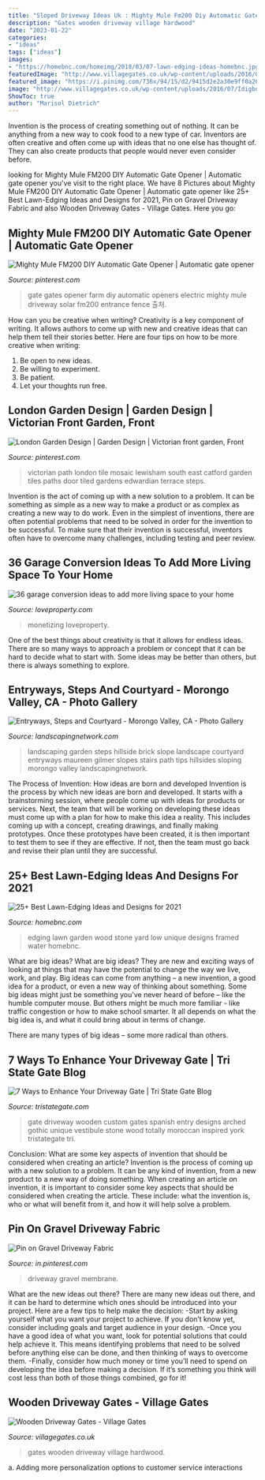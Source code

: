 ```yaml
---
title: "Sloped Driveway Ideas Uk : Mighty Mule Fm200 Diy Automatic Gate Opener"
description: "Gates wooden driveway village hardwood"
date: "2023-01-22"
categories:
- "ideas"
tags: ["ideas"]
images:
- "https://homebnc.com/homeimg/2018/03/07-lawn-edging-ideas-homebnc.jpg"
featuredImage: "http://www.villagegates.co.uk/wp-content/uploads/2016/07/Idigbo-Hardwood-Chester-Design-Driveway-Gates.jpg"
featured_image: "https://i.pinimg.com/736x/94/15/d2/9415d2e2a30e9ff0a2622a3eaf447357--electric-gates-electric-gate-opener.jpg"
image: "http://www.villagegates.co.uk/wp-content/uploads/2016/07/Idigbo-Hardwood-Chester-Design-Driveway-Gates.jpg"
ShowToc: true
author: "Marisol Dietrich"
---
```



Invention is the process of creating something out of nothing. It can be anything from a new way to cook food to a new type of car. Inventors are often creative and often come up with ideas that no one else has thought of. They can also create products that people would never even consider before.

	

		
looking for Mighty Mule FM200 DIY Automatic Gate Opener | Automatic gate opener you've visit to the right place. We have 8 Pictures about Mighty Mule FM200 DIY Automatic Gate Opener | Automatic gate opener like 25+ Best Lawn-Edging Ideas and Designs for 2021, Pin on Gravel Driveway Fabric and also Wooden Driveway Gates - Village Gates. Here you go:
		
    
## Mighty Mule FM200 DIY Automatic Gate Opener | Automatic Gate Opener

<img loading=lazy src="https://i.pinimg.com/736x/94/15/d2/9415d2e2a30e9ff0a2622a3eaf447357--electric-gates-electric-gate-opener.jpg" onerror="this.onerror=null;this.src='https://tse1.mm.bing.net/th?id=OIP.J_zuK-01X7Yh2rJH0w_4QwHaHa&amp;pid=15.1';" alt="Mighty Mule FM200 DIY Automatic Gate Opener | Automatic gate opener">

_Source: pinterest.com_

>gate gates opener farm diy automatic openers electric mighty mule driveway solar fm200 entrance fence 출처. 

	

How can you be creative when writing?
Creativity is a key component of writing. It allows authors to come up with new and creative ideas that can help them tell their stories better. Here are four tips on how to be more creative when writing:
1. Be open to new ideas.
2. Be willing to experiment.
3. Be patient.
4. Let your thoughts run free.

    
## London Garden Design | Garden Design | Victorian Front Garden, Front

<img loading=lazy src="https://i.pinimg.com/originals/1b/29/9f/1b299f144e3b08589e3f3159b006ee39.jpg" onerror="this.onerror=null;this.src='https://tse2.mm.bing.net/th?id=OIP.XX55G9FYThxUBn6eks9p-QHaJ9&amp;pid=15.1';" alt="London Garden Design | Garden Design | Victorian front garden, Front">

_Source: pinterest.com_

>victorian path london tile mosaic lewisham south east catford garden tiles paths door tiled gardens edwardian terrace steps. 

	

Invention is the act of coming up with a new solution to a problem. It can be something as simple as a new way to make a product or as complex as creating a new way to do work. Even in the simplest of inventions, there are often potential problems that need to be solved in order for the invention to be successful. To make sure that their invention is successful, inventors often have to overcome many challenges, including testing and peer review.

    
## 36 Garage Conversion Ideas To Add More Living Space To Your Home

<img loading=lazy src="https://loveincorporated.blob.core.windows.net/contentimages/gallery/e3d029c3-6f8f-43fc-bd24-0ed0fbd6d961-dellicampini_kitchen_garage_conversion.jpg" onerror="this.onerror=null;this.src='https://tse3.mm.bing.net/th?id=OIP.hA3ha2INtDfrKXP12xrXXAHaE7&amp;pid=15.1';" alt="36 garage conversion ideas to add more living space to your home">

_Source: loveproperty.com_

>monetizing loveproperty. 

	

One of the best things about creativity is that it allows for endless ideas. There are so many ways to approach a problem or concept that it can be hard to decide what to start with. Some ideas may be better than others, but there is always something to explore.

    
## Entryways, Steps And Courtyard - Morongo Valley, CA - Photo Gallery

<img loading=lazy src="https://images.landscapingnetwork.com/pictures/images/800x642Max/entryways-steps-and-courtyard_20/brick-steps-garden-steps-maureen-gilmer_2683.jpg" onerror="this.onerror=null;this.src='https://tse3.mm.bing.net/th?id=OIP.hXEXtC1vUfpPgpFlsOBwtAHaJ3&amp;pid=15.1';" alt="Entryways, Steps and Courtyard - Morongo Valley, CA - Photo Gallery">

_Source: landscapingnetwork.com_

>landscaping garden steps hillside brick slope landscape courtyard entryways maureen gilmer slopes stairs path tips hillsides sloping morongo valley landscapingnetwork. 

	

The Process of Invention: How ideas are born and developed
Invention is the process by which new ideas are born and developed. It starts with a brainstorming session, where people come up with ideas for products or services. Next, the team that will be working on developing these ideas must come up with a plan for how to make this idea a reality. This includes coming up with a concept, creating drawings, and finally making prototypes. Once these prototypes have been created, it is then important to test them to see if they are effective. If not, then the team must go back and revise their plan until they are successful.

    
## 25+ Best Lawn-Edging Ideas And Designs For 2021

<img loading=lazy src="https://homebnc.com/homeimg/2018/03/07-lawn-edging-ideas-homebnc.jpg" onerror="this.onerror=null;this.src='https://tse3.mm.bing.net/th?id=OIP.d22m7onisS8D8Atv6V9IGwHaJ4&amp;pid=15.1';" alt="25+ Best Lawn-Edging Ideas and Designs for 2021">

_Source: homebnc.com_

>edging lawn garden wood stone yard low unique designs framed water homebnc. 

	

What are big ideas?
What are big ideas? They are new and exciting ways of looking at things that may have the potential to change the way we live, work, and play. Big ideas can come from anything – a new invention, a good idea for a product, or even a new way of thinking about something.
Some big ideas might just be something you've never heard of before – like the humble computer mouse. But others might be much more familiar - like traffic congestion or how to make school smarter. It all depends on what the big idea is, and what it could bring about in terms of change.

There are many types of big ideas – some more radical than others.

    
## 7 Ways To Enhance Your Driveway Gate | Tri State Gate Blog

<img loading=lazy src="https://www.tristategate.com/uploads/attachment/attach/38/vestibule.jpg.jpg" onerror="this.onerror=null;this.src='https://tse3.mm.bing.net/th?id=OIP.1znz7xPr6VAmimgfofyZtQHaE7&amp;pid=15.1';" alt="7 Ways to Enhance Your Driveway Gate | Tri State Gate Blog">

_Source: tristategate.com_

>gate driveway wooden custom gates spanish entry designs arched gothic unique vestibule stone wood totally moroccan inspired york tristategate tri. 

	

Conclusion: What are some key aspects of invention that should be considered when creating an article?
Invention is the process of coming up with a new solution to a problem. It can be any kind of invention, from a new product to a new way of doing something. When creating an article on invention, it is important to consider some key aspects that should be considered when creating the article. These include: what the invention is, who or what will benefit from it, and how it will help solve a problem.

    
## Pin On Gravel Driveway Fabric

<img loading=lazy src="https://i.pinimg.com/736x/a5/5e/f2/a55ef2cef7dd632ab2042ba831e17638.jpg" onerror="this.onerror=null;this.src='https://tse1.mm.bing.net/th?id=OIP.iPnK4noFQwt8tevso-469QHaEJ&amp;pid=15.1';" alt="Pin on Gravel Driveway Fabric">

_Source: in.pinterest.com_

>driveway gravel membrane. 

	

What are the new ideas out there?
There are many new ideas out there, and it can be hard to determine which ones should be introduced into your project. Here are a few tips to help make the decision: 
-Start by asking yourself what you want your project to achieve. If you don’t know yet, consider including goals and target audience in your design.
-Once you have a good idea of what you want, look for potential solutions that could help achieve it. This means identifying problems that need to be solved before anything else can be done, and then thinking of ways to overcome them.
-Finally, consider how much money or time you’ll need to spend on developing the idea before making a decision. If it’s something you think will cost less than both of those things combined, go for it!

    
## Wooden Driveway Gates - Village Gates

<img loading=lazy src="http://www.villagegates.co.uk/wp-content/uploads/2016/07/Idigbo-Hardwood-Chester-Design-Driveway-Gates.jpg" onerror="this.onerror=null;this.src='https://tse1.mm.bing.net/th?id=OIP.JR2mceydavIdS0gp_4d5NwHaEK&amp;pid=15.1';" alt="Wooden Driveway Gates - Village Gates">

_Source: villagegates.co.uk_

>gates wooden driveway village hardwood. 

	

a. Adding more personalization options to customer service interactions 

